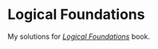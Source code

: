 # Logical Foundations
My solutions for *[Logical Foundations](https://softwarefoundations.cis.upenn.edu/lf-current/index.html)* book.
